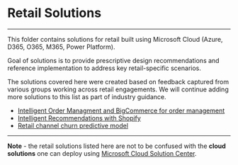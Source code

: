 # Retail Solutions

---

This folder contains solutions for retail built using Microsoft Cloud (Azure, D365, O365, M365, Power Platform).

Goal of solutions is to provide prescriptive design recommendations and reference implementation to address key retail-specific scenarios.

The solutions covered here were created based on feedback captured from various groups working across retail engagements. We will continue adding more solutions to this list as part of industry guidance.

- [Intelligent Order Managment and BigCommerce for order management](./iom/README.md)
- [Intelligent Recommendations with Shopify](./ir/README.md)
- [Retail channel churn predictive model](./churn/README.md)

---
**Note** - the retail solutions listed here are not to be confused with the **cloud solutions** one can deploy using [Microsoft Cloud Solution Center](https://docs.microsoft.com/en-us/industry/solution-center-deploy?toc=/industry/retail/toc.json&bc=/industry/retail/breadcrumb/toc.json).
